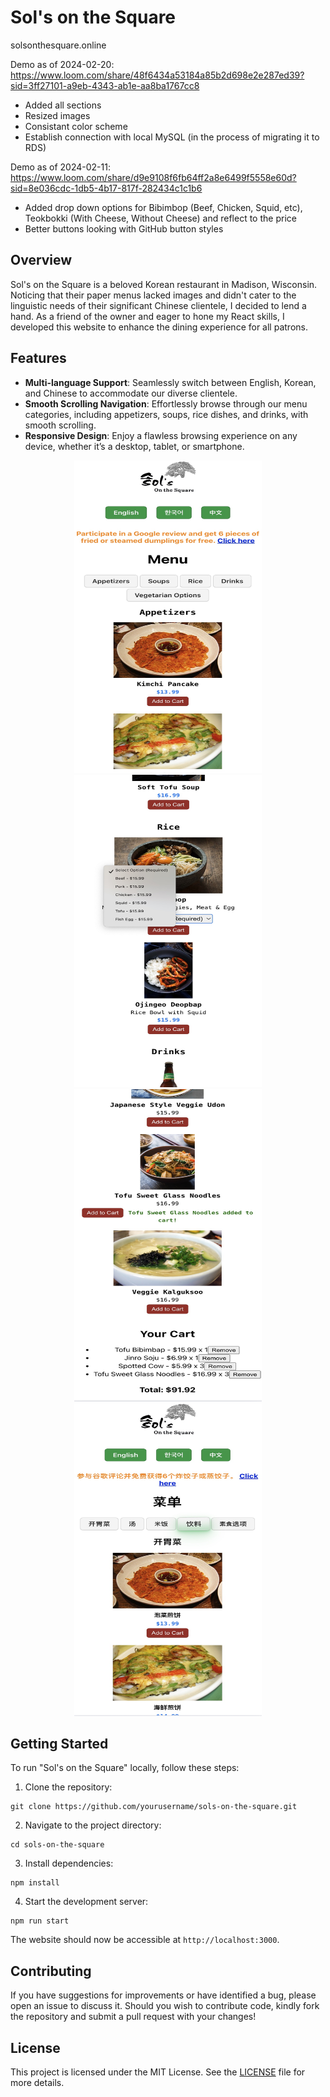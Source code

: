 # Sol's on the Square


solsonthesquare.online

Demo as of 2024-02-20: https://www.loom.com/share/48f6434a53184a85b2d698e2e287ed39?sid=3ff27101-a9eb-4343-ab1e-aa8ba1767cc8

* Added all sections
* Resized images
* Consistant color scheme
* Establish connection with local MySQL (in the process of migrating it to RDS)

Demo as of 2024-02-11: https://www.loom.com/share/d9e9108f6fb64ff2a8e6499f5558e60d?sid=8e036cdc-1db5-4b17-817f-282434c1c1b6
* Added drop down options for Bibimbop (Beef, Chicken, Squid, etc), Teokbokki (With Cheese, Without Cheese) and reflect to the price
* Better buttons looking with GitHub button styles
  
## Overview

Sol's on the Square is a beloved Korean restaurant in Madison, Wisconsin. Noticing that their paper menus lacked images and didn't cater to the linguistic needs of their significant Chinese clientele, I decided to lend a hand. As a friend of the owner and eager to hone my React skills, I developed this website to enhance the dining experience for all patrons.

## Features

- **Multi-language Support**: Seamlessly switch between English, Korean, and Chinese to accommodate our diverse clientele.
- **Smooth Scrolling Navigation**: Effortlessly browse through our menu categories, including appetizers, soups, rice dishes, and drinks, with smooth scrolling.
- **Responsive Design**: Enjoy a flawless browsing experience on any device, whether it’s a desktop, tablet, or smartphone.

<div align="center">
  <img src="./public/ss1.jpeg" width="300" height="500" alt="Screenshot 1">
  <img src="./public/ss2.jpeg" width="300" height="500" alt="Screenshot 2">
  <img src="./public/ss3.jpeg" width="300" height="500"  alt="Screenshot 3">
  <img src="./public/ss4.jpeg" width="300" height="500"  alt="Screenshot 3">
</div>

## Getting Started

To run "Sol's on the Square" locally, follow these steps:

1. Clone the repository:

```
git clone https://github.com/yourusername/sols-on-the-square.git
```

2. Navigate to the project directory:

```
cd sols-on-the-square
```

3. Install dependencies:

```
npm install
```

4. Start the development server:

```
npm run start
```

The website should now be accessible at `http://localhost:3000`.

## Contributing

If you have suggestions for improvements or have identified a bug, please open an issue to discuss it. Should you wish to contribute code, kindly fork the repository and submit a pull request with your changes!

## License

This project is licensed under the MIT License. See the [LICENSE](LICENSE) file for more details.
